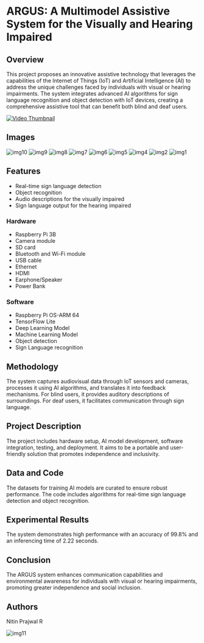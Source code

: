 # ARGUS: A Multimodel Assistive System for the Visually and Hearing Impaired

## Overview
This project proposes an innovative assistive technology that leverages the capabilities of the Internet of Things (IoT) and Artificial Intelligence (AI) to address the unique challenges faced by individuals with visual or hearing impairments. The system integrates advanced AI algorithms for sign language recognition and object detection with IoT devices, creating a comprehensive assistive tool that can benefit both blind and deaf users.

[![Video Thumbnail](Argus-synopsis/img.jpg)](Argus-synopsis/demo.mp4)

## Images
![img10](https://github.com/user-attachments/assets/77fb78c8-f053-462d-880e-bcd2f10de655)
![img9](https://github.com/user-attachments/assets/23b43267-a945-4efd-8696-066f0828d2cd)
![img8](https://github.com/user-attachments/assets/812f07d5-3b1c-4324-b369-f69ed440d8b7)
![img7](https://github.com/user-attachments/assets/a28adbad-5abf-414f-8028-0fc161962754)
![img6](https://github.com/user-attachments/assets/003d25af-4607-44d9-920d-64c3076d7a39)
![img5](https://github.com/user-attachments/assets/cca764ae-68aa-451d-bb7d-0b9de4413a63)
![img4](https://github.com/user-attachments/assets/4680f11a-7175-4e44-83b6-60ede865a7fe)
![img2](https://github.com/user-attachments/assets/9314d64c-7b0a-4db1-ba2c-09bd8ad698fa)
![img1](https://github.com/user-attachments/assets/04857e31-6810-43f2-93b4-bee65d0b8650)


## Features
- Real-time sign language detection
- Object recognition
- Audio descriptions for the visually impaired
- Sign language output for the hearing impaired

### Hardware
- Raspberry Pi 3B
- Camera module
- SD card
- Bluetooth and Wi-Fi module
- USB cable
- Ethernet
- HDMI
- Earphone/Speaker
- Power Bank

### Software
- Raspberry Pi OS-ARM 64
- TensorFlow Lite
- Deep Learning Model
- Machine Learning Model
- Object detection
- Sign Language recognition

## Methodology
The system captures audiovisual data through IoT sensors and cameras, processes it using AI algorithms, and translates it into feedback mechanisms. For blind users, it provides auditory descriptions of surroundings. For deaf users, it facilitates communication through sign language.

## Project Description
The project includes hardware setup, AI model development, software integration, testing, and deployment. It aims to be a portable and user-friendly solution that promotes independence and inclusivity.

## Data and Code
The datasets for training AI models are curated to ensure robust performance. The code includes algorithms for real-time sign language detection and object recognition.

## Experimental Results
The system demonstrates high performance with an accuracy of 99.8% and an inferencing time of 2.22 seconds.

## Conclusion
The ARGUS system enhances communication capabilities and environmental awareness for individuals with visual or hearing impairments, promoting greater independence and social inclusion.

## Authors
Nitin Prajwal R

![img11](https://github.com/user-attachments/assets/76d18d34-c61d-4b02-b1b8-e5e3a0056274)
